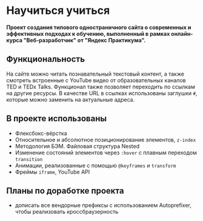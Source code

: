 # Научиться учиться
**Проект создания типового одностраничного сайта о современных и эффективных подходах к обучению, выполненный в рамках онлайн-курса "Веб-разработчик" от "Яндекс Практикума".**

## Функциональность
На сайте можно читать познавательный текстовый контент, а также смотреть встроенные с YouTube видео от образовательных каналов TED и TEDx Talks. Функционал также позволяет переходить по ссылкам на другие ресурсы. В качестве URL в ссылках использованы заглушки `#`, которые можно заменить на актуальные адреса.

## В проекте использованы
* Флексбокс-вёрстка
* Относительное и абсолютное позиционирование элементов, `z-index`
* Методология БЭМ. Файловая структура Nested
* Изменение состояний элементов через `:hover` с плавным переходом `transition`
* Анимации, реализованные с помощью `@keyframes` и `transform`
* Фреймы `iframe`, YouTube API

## Планы по доработке проекта
* дописать все вендорные префиксы с использованием Autoprefixer, чтобы реализовать кроссбраузерность

